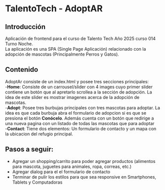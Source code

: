 # TalentoTech - AdoptAR
## Introducción
Aplicación de frontend para el curso de Talento Tech Año 2025 curso 014 Turno Noche.<br/>
La aplicación es una SPA (Single Page Aplicación) relacionado con la adopción de mascotas (Principalmente Perros y Gatos).
<br/>

## Contenido

AdoptAr consiste de un index.html y posee tres secciones principales:</br>
-**Home**: Consiste de un carrousel/slider con 4 images cuyo primer slider contiene un botón que al apretarlo scrollea a la sección de adopción.
La idea de este slider es mostrar imagenes acerca de la adopción de mascotas. 
<br/>
-**Adopt**: Posee tres burbujas principales con tres mascotas para adoptar. La idea es que cada burbuja abra el formulario de adopcion si es que se presiona el botón
 **Conócelo**. Además cuenta con un botón que redirige a una nueva pagina con un listado de todas las mascotas que para adoptar<br/> 
-**Contact**: Tiene dos elementos: Un formulario de contacto y un mapa con la ubicacion del refugio principal.<br/>

## Pasos a seguir:
- Agregar un shopping/carrito para poder agregar productos (alimentos para mascota, juguetes para animales, ropa, correas, etc.)
- Agregar dialog para el el formulario de contacto
- Terminar de pulir los estilos para que sea responsive en Smartphones, Tablets y Computadoras
